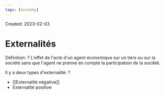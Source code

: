 ```yaml
---
tags: [economy] 
---
```

Created: 2023-02-03

# Externalités
Définition:
?
L'effet de l'acte d'un agent économique sur un tiers ou sur la société sans que l'agent ne prenne en compte la participation de la société.

Il y a deux types d'externalité:
?
- [[Externalité négative]]
- Externalité positive